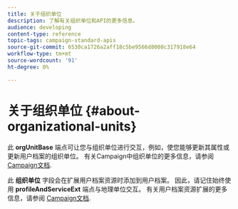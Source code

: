 ```yaml
---
title: 关于组织单位
description: 了解有关组织单位和API的更多信息。
audience: developing
content-type: reference
topic-tags: campaign-standard-apis
source-git-commit: 6530ca1726a2aff18c5be9566d8008c317918e64
workflow-type: tm+mt
source-wordcount: '91'
ht-degree: 0%

---
```



# 关于组织单位 {#about-organizational-units}

此 **orgUnitBase** 端点可让您与组织单位进行交互，例如，使您能够更新其属性或更新用户档案的组织单位。 有关Campaign中组织单位的更多信息，请参阅 [Campaign文档](https://experienceleague.adobe.com/docs/campaign-standard/using/administrating/users-and-security/organizational-units.html#administrating).

此 **组织单位** 字段会在扩展用户档案资源时添加到用户档案。 因此，请记住始终使用 **profileAndServiceExt** 端点与地理单位交互。 有关用户档案资源扩展的更多信息，请参阅 [Campaign文档](https://experienceleague.adobe.com/docs/campaign-standard/using/administrating/users-and-security/organizational-units.html#partitioning-profiles).
